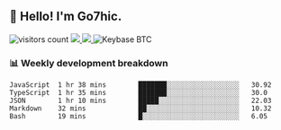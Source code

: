 ## 👋 Hello! I'm Go7hic.

 ![visitors count](https://visitors-by-url-pls-dont-use-this-in-your-repo.vercel.app/Go7hic-github-readme)
 <a href="https://twitter.com/Go7hic">
    <img src="https://img.shields.io/badge/-@Go7hic-1ca0f1?style=flat-square&labelColor=1ca0f1&logo=twitter&logoColor=white&link=https://twitter.com/Go7hic">
   <a/>
   <a href="mailto:gtfx0209@gmail.com">
    <img src="https://img.shields.io/badge/-gtfx0209@gmail.com-c14438?style=flat-square&logo=Gmail&logoColor=white&link=mailto:gtfx0209@gmail.com">
   <a/>
    ![Keybase BTC](https://img.shields.io/keybase/btc/Go7hic)
 <!--
🔭 I’m currently working
🌱 I’m currently learning
💬 Ask me about 
📫 How to reach me: 
⚡ Fun fact: 
-->
 <!--
![My Github Stats](https://github-readme-stats.vercel.app/api?username=Go7hic&show_icons=true&count_private=true)

-->

### 📊 Weekly development breakdown
<!--START_SECTION:waka-->
```text
JavaScript  1 hr 38 mins        ███████░░░░░░░░░░░░░░░░░░   30.92 
TypeScript  1 hr 35 mins        ███████░░░░░░░░░░░░░░░░░░   30.0 
JSON        1 hr 10 mins        █████░░░░░░░░░░░░░░░░░░░░   22.03 
Markdown    32 mins             ██░░░░░░░░░░░░░░░░░░░░░░░   10.32 
Bash        19 mins             █░░░░░░░░░░░░░░░░░░░░░░░░   6.05
```
<!--END_SECTION:waka-->
    

